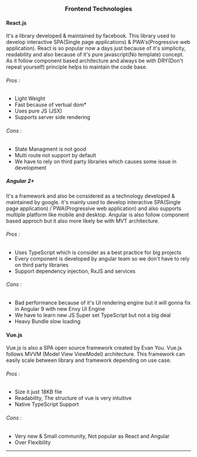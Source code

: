 ### <center> Frontend Technologies </center>
#### React.js
It's a library developed & maintained by facebook. This library used to develop interactive SPA(Single page applications) & PWA's(Progressive web application). React is so popular now a days just because of it's simplicity, readability and also because of it's pure javascript(No template) concept. As it follow component based architecture and always be with DRY(Don't repeat yourself) principle helps to maintain the code base.
###### _Pros_ :
* Light Weight
* Fast because of vertual dom*
* Uses pure JS (JSX)
* Supports server side rendering
###### _Cons_ :
* State Managment is not good
* Multi route not support by default
* We have to rely on third party libraries which causes some issue in development

##### Angular 2+ 
It's a framework and also be considered as a technology developed & maintained by google. it's mainly used to develop interactive SPA(Single page application) / PWA(Progressive web application) and also supports multiple platform like mobile and desktop. Angular is also follow component based approch but it also more likely be with MVT architecture.

###### _Pros_ :
* Uses TypeScript which is consider as a best practice for big projects
* Every component is developed by angular team so we don't have to rely on third party libraries
* Support dependency injection, RxJS and services
###### _Cons_ :
* Bad performance because of it's UI rendering engine but it will gonna fix in Angular 9 with new Envy UI Engine
* We have to learn new JS Super set TypeScript but not a big deal
* Heavy Bundle slow loading

#### Vue.js
Vue.js is also a SPA open source framework created by Evan You. Vue.js follows MVVM (Model View ViewModel) architecture. This framework can easily scale between library and framework depending on use case.

###### _Pros_ :
* Size it just 18KB file
* Readability, The structure of vue is very intuitive
* Native TypeScript Support
###### _Cons_ :
* Very new & Small community, Not popular as React and Angular
* Over Flexibility

***

